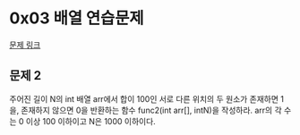 # 0x03 배열 연습문제

[문제 링크](https://blog.encrypted.gg/927?category=773649) 

## 문제 2

주어진 길이 N의 int 배열 arr에서 합이 100인 서로 다른 위치의 두 원소가 존재하면 1을, 존재하지 않으면 0을 반환하는 함수 func2(int arr[], intN)을 작성하라. arr의 각 수는 0 이상 100 이하이고 N은 1000 이하이다.
